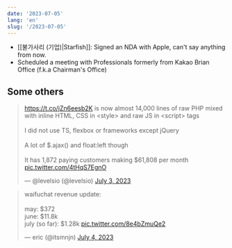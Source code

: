 ```yaml
---
date: '2023-07-05'
lang: 'en'
slug: '/2023-07-05'
---
```


- [[불가사리 (기업)|Starfish]]: Signed an NDA with Apple, can't say anything from now.
- Scheduled a meeting with Professionals formerly from Kakao Brian Office (f.k.a Chairman's Office)

## Some others

<blockquote class="twitter-tweet"><p lang="en" dir="ltr"><a href="https://t.co/jZn6eesb2K">https://t.co/jZn6eesb2K</a> is now almost 14,000 lines of raw PHP mixed with inline HTML, CSS in &lt;style&gt; and raw JS in &lt;script&gt; tags<br/><br/>I did not use TS, flexbox or frameworks except jQuery<br/><br/>A lot of $.ajax() and float:left though<br/><br/>It has 1,872 paying customers making $61,808 per month <a href="https://t.co/4tHqS7EgnO">pic.twitter.com/4tHqS7EgnO</a></p>&mdash; @levelsio (@levelsio) <a href="https://twitter.com/levelsio/status/1675829733668319233?ref_src=twsrc%5Etfw">July 3, 2023</a></blockquote>

<blockquote class="twitter-tweet"><p lang="en" dir="ltr">waifuchat revenue update:<br/><br/>may: $372<br/>june: $11.8k<br/>july (so far): $1.28k <a href="https://t.co/8e4bZmuQe2">pic.twitter.com/8e4bZmuQe2</a></p>&mdash; eric (@itsmnjn) <a href="https://twitter.com/itsmnjn/status/1676304725426204677?ref_src=twsrc%5Etfw">July 4, 2023</a></blockquote>
